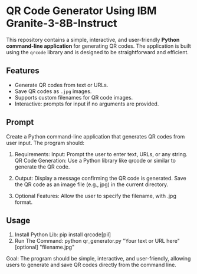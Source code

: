 # QR Code Generator Using IBM Granite-3-8B-Instruct

This repository contains a simple, interactive, and user-friendly **Python command-line application** for generating QR codes. The application is built using the `qrcode` library and is designed to be straightforward and efficient.

## Features
- Generate QR codes from text or URLs.
- Save QR codes as `.jpg` images.
- Supports custom filenames for QR code images.
- Interactive: prompts for input if no arguments are provided.

## Prompt

Create a Python command-line application that generates QR codes from user input. The program should:
1. Requirements:
Input:
Prompt the user to enter text, URLs, or any string.
QR Code Generation:
Use a Python library like qrcode or similar to generate the QR code.

2. Output:
Display a message confirming the QR code is generated.
Save the QR code as an image file (e.g., jpg) in the current directory.

3. Optional Features:
Allow the user to specify the filename, with .jpg format.

## Usage
1. Install Python Lib:
   pip install qrcode[pil]
2. Run The Command:
   python qr_generator.py "Your text or URL here" [optional] "filename.jpg"


Goal: The program should be simple, interactive, and user-friendly, allowing users to generate and save QR codes directly from the command line.

